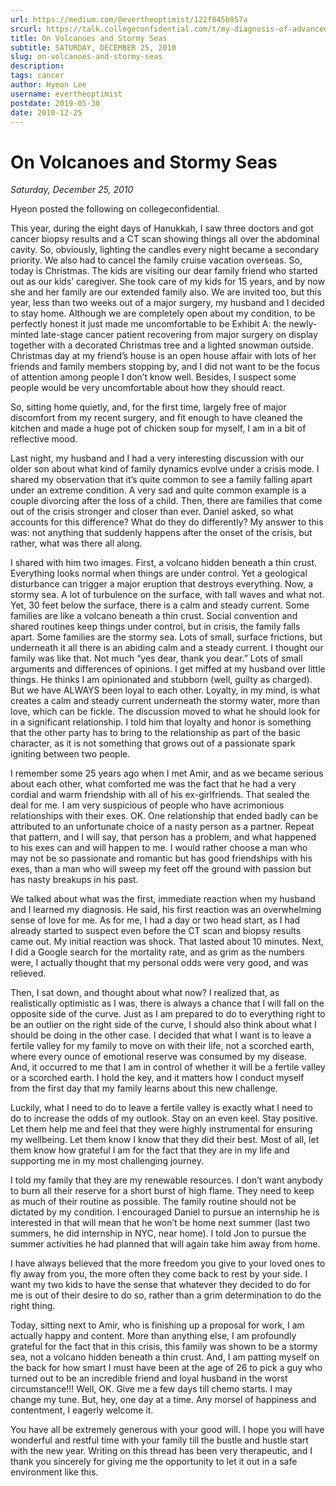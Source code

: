 ```yaml
---
url: https://medium.com/@evertheoptimist/122f845b957a
srcurl: https://talk.collegeconfidential.com/t/my-diagnosis-of-advanced-cancer-how-to-help-my-kids/1013554/186
title: On Volcanoes and Stormy Seas
subtitle: SATURDAY, DECEMBER 25, 2010
slug: on-volcanoes-and-stormy-seas
description: 
tags: cancer
author: Hyeon Lee
username: evertheoptimist
postdate: 2019-05-30
date: 2010-12-25
---
```


# On Volcanoes and Stormy Seas

*Saturday, December 25, 2010*

Hyeon posted the following on collegeconfidential.

This year, during the eight days of Hanukkah, I saw three doctors and got cancer biopsy results and a CT scan showing things all over the abdominal cavity. So, obviously, lighting the candles every night became a secondary priority. We also had to cancel the family cruise vacation overseas. So, today is Christmas. The kids are visiting our dear family friend who started out as our kids’ caregiver. She took care of my kids for 15 years, and by now she and her family are our extended family also. We are invited too, but this year, less than two weeks out of a major surgery, my husband and I decided to stay home. Although we are completely open about my condition, to be perfectly honest it just made me uncomfortable to be Exhibit A: the newly-minted late-stage cancer patient recovering from major surgery on display together with a decorated Christmas tree and a lighted snowman outside. Christmas day at my friend’s house is an open house affair with lots of her friends and family members stopping by, and I did not want to be the focus of attention among people I don’t know well. Besides, I suspect some people would be very uncomfortable about how they should react.

So, sitting home quietly, and, for the first time, largely free of major discomfort from my recent surgery, and fit enough to have cleaned the kitchen and made a huge pot of chicken soup for myself, I am in a bit of reflective mood.

Last night, my husband and I had a very interesting discussion with our older son about what kind of family dynamics evolve under a crisis mode. I shared my observation that it’s quite common to see a family falling apart under an extreme condition. A very sad and quite common example is a couple divorcing after the loss of a child. Then, there are families that come out of the crisis stronger and closer than ever. Daniel asked, so what accounts for this difference? What do they do differently? My answer to this was: not anything that suddenly happens after the onset of the crisis, but rather, what was there all along.

I shared with him two images. First, a volcano hidden beneath a thin crust. Everything looks normal when things are under control. Yet a geological disturbance can trigger a major eruption that destroys everything. Now, a stormy sea. A lot of turbulence on the surface, with tall waves and what not. Yet, 30 feet below the surface, there is a calm and steady current. Some families are like a volcano beneath a thin crust. Social convention and shared routines keep things under control, but in crisis, the family falls apart. Some families are the stormy sea. Lots of small, surface frictions, but underneath it all there is an abiding calm and a steady current. I thought our family was like that. Not much “yes dear, thank you dear.” Lots of small arguments and differences of opinions. I get miffed at my husband over little things. He thinks I am opinionated and stubborn (well, guilty as charged). But we have ALWAYS been loyal to each other. Loyalty, in my mind, is what creates a calm and steady current underneath the stormy water, more than love, which can be fickle. The discussion moved to what he should look for in a significant relationship. I told him that loyalty and honor is something that the other party has to bring to the relationship as part of the basic character, as it is not something that grows out of a passionate spark igniting between two people.

I remember some 25 years ago when I met Amir, and as we became serious about each other, what comforted me was the fact that he had a very cordial and warm friendship with all of his ex-girlfriends. That sealed the deal for me. I am very suspicious of people who have acrimonious relationships with their exes. OK. One relationship that ended badly can be attributed to an unfortunate choice of a nasty person as a partner. Repeat that pattern, and I will say, that person has a problem, and what happened to his exes can and will happen to me. I would rather choose a man who may not be so passionate and romantic but has good friendships with his exes, than a man who will sweep my feet off the ground with passion but has nasty breakups in his past.

We talked about what was the first, immediate reaction when my husband and I learned my diagnosis. He said, his first reaction was an overwhelming sense of love for me. As for me, I had a day or two head start, as I had already started to suspect even before the CT scan and biopsy results came out. My initial reaction was shock. That lasted about 10 minutes. Next, I did a Google search for the mortality rate, and as grim as the numbers were, I actually thought that my personal odds were very good, and was relieved.

Then, I sat down, and thought about what now? I realized that, as realistically optimistic as I was, there is always a chance that I will fall on the opposite side of the curve. Just as I am prepared to do to everything right to be an outlier on the right side of the curve, I should also think about what I should be doing in the other case. I decided that what I want is to leave a fertile valley for my family to move on with their life, not a scorched earth, where every ounce of emotional reserve was consumed by my disease. And, it occurred to me that I am in control of whether it will be a fertile valley or a scorched earth. I hold the key, and it matters how I conduct myself from the first day that my family learns about this new challenge.

Luckily, what I need to do to leave a fertile valley is exactly what I need to do to increase the odds of my outlook. Stay on an even keel. Stay positive. Let them help me and feel that they were highly instrumental for ensuring my wellbeing. Let them know I know that they did their best. Most of all, let them know how grateful I am for the fact that they are in my life and supporting me in my most challenging journey.

I told my family that they are my renewable resources. I don’t want anybody to burn all their reserve for a short burst of high flame. They need to keep as much of their routine as possible. The family routine should not be dictated by my condition. I encouraged Daniel to pursue an internship he is interested in that will mean that he won’t be home next summer (last two summers, he did internship in NYC, near home). I told Jon to pursue the summer activities he had planned that will again take him away from home.

I have always believed that the more freedom you give to your loved ones to fly away from you, the more often they come back to rest by your side. I want my two kids to have the sense that whatever they decided to do for me is out of their desire to do so, rather than a grim determination to do the right thing.

Today, sitting next to Amir, who is finishing up a proposal for work, I am actually happy and content. More than anything else, I am profoundly grateful for the fact that in this crisis, this family was shown to be a stormy sea, not a volcano hidden beneath a thin crust. And, I am patting myself on the back for how smart I must have been at the age of 26 to pick a guy who turned out to be an incredible friend and loyal husband in the worst circumstance!!! Well, OK. Give me a few days till chemo starts. I may change my tune. But, hey, one day at a time. Any morsel of happiness and contentment, I eagerly welcome it.

You have all be extremely generous with your good will. I hope you will have wonderful and restful time with your family till the bustle and hustle start with the new year. Writing on this thread has been very therapeutic, and I thank you sincerely for giving me the opportunity to let it out in a safe environment like this.
